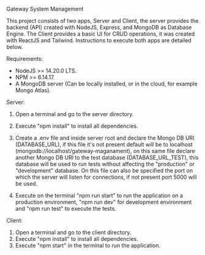 Gateway System Management

This project consists of two apps, Server and Client, the server provides the backend (API) created with NodeJS, Express, and MongoDB as Database Engine. The Client provides a basic UI for CRUD operations, it was created with ReactJS and Tailwind. Instructions to execute both apps are detailed below.

Requirements:

- NodeJS \>= 14.20.0 LTS.
- NPM \>= 6.14.17.
- A MongoDB server (Can be locally installed, or in the cloud, for example Mongo Atlas).

Server:

1. Open a terminal and go to the server directory.
2. Execute "npm install" to install all dependencies.
3. Create a .env file and inside server root and declare the Mongo DB URI (DATABASE\_URL), if this file it's not present default will be to localhost (mongodb://localhost/gateway-maganament), on this same file declare another Mongo DB URI to the test database (DATABASE\_URL\_TEST), this database will be used to run tests without affecting the "production" or "development" database. On this file can also be specified the port on which the server will listen for connections, if not present port 5000 will be used.

4. Execute on the terminal "npm run start" to run the application on a production environment, "npm run dev" for development environment and "npm run test" to execute the tests.

Client:

1. Open a terminal and go to the client directory.
2. Execute "npm install" to install all dependencies.
3. Execute "npm start" in the terminal to run the application.